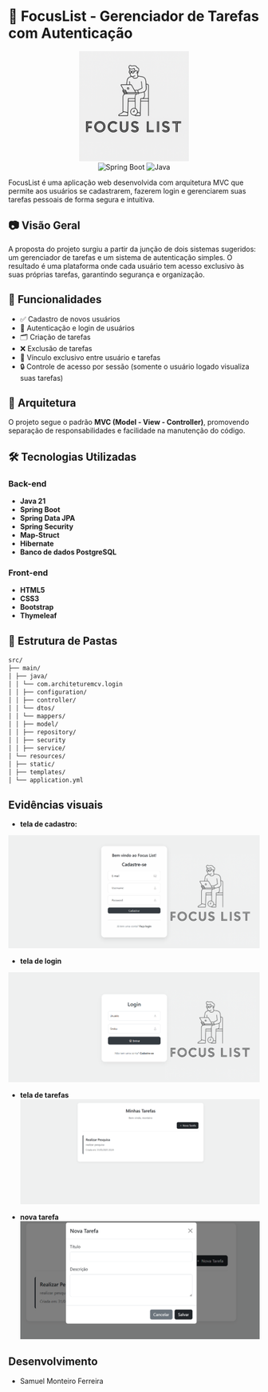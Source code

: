 # 📌 FocusList - Gerenciador de Tarefas com Autenticação

<p align="center">
    <img src="visualEvidency/focuslist.png" alt="FocusList" width="220"/> <br>
    <img src="https://www.vectorlogo.zone/logos/springio/springio-icon.svg" alt="Spring Boot" width="70" />
    <img src="https://www.vectorlogo.zone/logos/java/java-icon.svg" alt="Java" width="70" />
</p>
FocusList é uma aplicação web desenvolvida com arquitetura MVC que permite aos usuários se cadastrarem, fazerem login e gerenciarem suas tarefas pessoais de forma segura e intuitiva.

## 📷 Visão Geral

A proposta do projeto surgiu a partir da junção de dois sistemas sugeridos: um gerenciador de tarefas e um sistema de autenticação simples. O resultado é uma plataforma onde cada usuário tem acesso exclusivo às suas próprias tarefas, garantindo segurança e organização.

## 🚀 Funcionalidades

- ✅ Cadastro de novos usuários
- 🔐 Autenticação e login de usuários
- 🗂️ Criação de tarefas
- ❌ Exclusão de tarefas
- 👤 Vínculo exclusivo entre usuário e tarefas
- 🔒 Controle de acesso por sessão (somente o usuário logado visualiza suas tarefas)

## 🧱 Arquitetura

O projeto segue o padrão **MVC (Model - View - Controller)**, promovendo separação de responsabilidades e facilidade na manutenção do código.

## 🛠️ Tecnologias Utilizadas

### Back-end
- **Java 21**
- **Spring Boot**
- **Spring Data JPA**
- **Spring Security**
- **Map-Struct**
- **Hibernate**
- **Banco de dados PostgreSQL**

### Front-end
- **HTML5**
- **CSS3**
- **Bootstrap**
- **Thymeleaf**

## 📁 Estrutura de Pastas

```
src/
├── main/
│ ├── java/
│ │ └── com.architeturemcv.login
│ │ ├── configuration/
│ │ ├── controller/
│ │ └── dtos/
│ │ └── mappers/
│ │ ├── model/
│ │ ├── repository/
│ │ ├── security
│ │ ├── service/
│ └── resources/
│ ├── static/
│ ├── templates/
│ └── application.yml
```
## Evidências visuais

- **tela de cadastro:**

![telaCadastro.png](visualEvidency/telaCadastro.png)

- **tela de login**

![telaLogin.png](visualEvidency/telaLogin.png)

- **tela de tarefas**
![talaTarefas.png](visualEvidency/talaTarefas.png)

- **nova tarefa**
![novaTarefa.png](visualEvidency/novaTarefa.png)

## Desenvolvimento

- Samuel Monteiro Ferreira